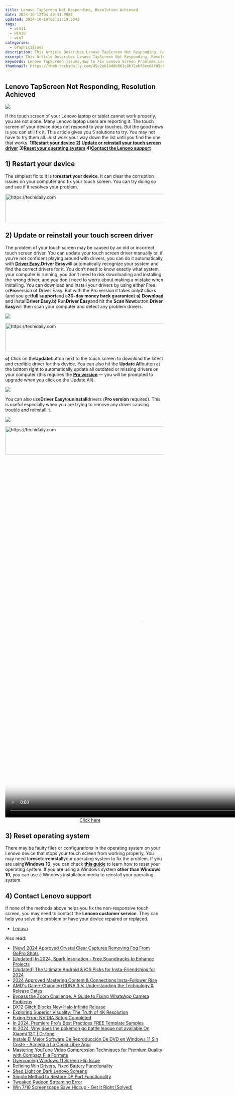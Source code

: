 ```yaml
---
title: Lenovo TapScreen Not Responding, Resolution Achieved
date: 2024-10-12T04:40:31.908Z
updated: 2024-10-18T02:11:19.504Z
tags:
  - win11
  - win10
  - win7
categories:
  - GraphicIssues
description: This Article Describes Lenovo TapScreen Not Responding, Resolution Achieved
excerpt: This Article Describes Lenovo TapScreen Not Responding, Resolution Achieved
keywords: Lenovo TapScreen Issues,How to Fix Lenovo Screen Problems,Lenovo TapScreen Not Working,Tutorial,Lenovo TapScreen Malfunction Troubleshooting,Fix Lenovo Touch Screen Not Responding,Lenovo TapScreen Repair Guide
thumbnail: https://thmb.techidaily.com/45c2e614d8b961c8b72ebf5ec64f89d95bf54c93b1707b9b7a9b952d48358025.jpg
---
```


## Lenovo TapScreen Not Responding, Resolution Achieved

![](https://images.drivereasy.com/wp-content/uploads/2017/10/img_59dad8de1a27e.jpg)

If the touch screen of your Lenovo laptop or tablet cannot work properly, you are not alone. Many Lenovo laptop users are reporting it. The touch screen of your device does not respond to your touches. But the good news is you can still fix it. This article gives you 5 solutions to try. You may not have to try them all. Just work your way down the list until you find the one that works. **1)[Restart your device](#a)**   **2) [Update or reinstall your touch screen driver](#b)**   **3)[Reset your operating system](#c)**   **4)[Contact the Lenovo support](#d)**

## 1) Restart your device

The simplest fix to it is to**restart your device**. It can clear the corruption issues on your computer and fix your touch screen. You can try doing so and see if it resolves your problem.

<!-- affiliate ads begin -->
<a href="https://appsumo.8odi.net/c/5597632/2094482/7443" target="_top" id="2094482">
  <img src="//a.impactradius-go.com/display-ad/7443-2094482" border="0" alt="https://techidaily.com" width="728" height="90"/>
</a>
<img height="0" width="0" src="https://appsumo.8odi.net/i/5597632/2094482/7443" style="position:absolute;visibility:hidden;" border="0" />
<!-- affiliate ads end -->

## 2) Update or reinstall your touch screen driver

The problem of your touch screen may be caused by an old or incorrect touch screen driver. You can update your touch screen driver manually or, if you’re not confident playing around with drivers, you can do it automatically with [**Driver Easy**](https://tools.techidaily.com/drivereasy/download/).**Driver Easy**will automatically recognize your system and find the correct drivers for it. You don’t need to know exactly what system your computer is running, you don’t need to risk downloading and installing the wrong driver, and you don’t need to worry about making a mistake when installing. You can download and install your drivers by using either Free or**Pro**version of Driver Easy. But with the Pro version it takes only**2** clicks (and you get**full support**and a**30-day money back guarantee**):**a)** [**Download**](https://tools.techidaily.com/drivereasy/download/) and Install**Driver Easy**.**b)** Run**Driver Easy**and hit the **Scan Now**button.**Driver Easy**will then scan your computer and detect any problem drivers.

![](https://images.drivereasy.com/wp-content/uploads/2017/07/img_59682e9883633.png)

<!-- affiliate ads begin -->
<a href="https://appsumo.8odi.net/c/5597632/2144297/7443" target="_top" id="2144297">
  <img src="//a.impactradius-go.com/display-ad/7443-2144297" border="0" alt="https://techidaily.com" width="600" height="90"/>
</a>
<img height="0" width="0" src="https://appsumo.8odi.net/i/5597632/2144297/7443" style="position:absolute;visibility:hidden;" border="0" />
<!-- affiliate ads end -->

**c)** Click on the**Update**button next to the touch screen to download the latest and credible driver for this device. You can also hit the **Update All**button at the bottom right to automatically update all outdated or missing drivers on your computer (this requires the **[Pro version](https://tools.techidaily.com/drivereasy/download/)**  — you will be prompted to upgrade when you click on the Update All).

![](https://images.drivereasy.com/wp-content/uploads/2017/07/img_5979a663c6152.jpg)

You can also use**Driver Easy**to**uninstall**drivers (**Pro version** required). This is useful especially when you are trying to remove any driver causing trouble and reinstall it.

![](https://images.drivereasy.com/wp-content/uploads/2017/07/img_5979a6ab021f5.jpg)

<!-- affiliate ads begin -->
<a href="https://appsumo.8odi.net/c/5597632/2094476/7443" target="_top" id="2094476">
  <img src="//a.impactradius-go.com/display-ad/7443-2094476" border="0" alt="https://techidaily.com" width="728" height="90"/>
</a>
<img height="0" width="0" src="https://appsumo.8odi.net/i/5597632/2094476/7443" style="position:absolute;visibility:hidden;" border="0" />
<!-- affiliate ads end -->

<!-- affiliate ads begin -->
<span id="1542129">
					<video width="864" height="1152" style="cursor:pointer"
           poster="//a.impactradius-go.com/display-clicktoplayimage/1542129.png"
           onclick="if(!this.playClicked){this.play();this.setAttribute('controls',true);this.playClicked=true;}">
	   <source src="//a.impactradius-go.com/display-ad/16836-1542129">
	   <img src="//a.impactradius-go.com/display-clicktoplayimage/1542129.png" style="border: none; height: 100%; width: 100%; object-fit: contain">
	</video>
	<div style="width:540px;text-align:center"><a href="javascript:window.open(decodeURIComponent('https%3A%2F%2F25home.pxf.io%2Fc%2F5597632%2F1542129%2F16836'), '_blank');void(0);">Click here</a></div>
</span>
<img height="0" width="0" src="https://imp.pxf.io/i/5597632/1542129/16836" style="position:absolute;visibility:hidden;" border="0" />
<!-- affiliate ads end -->

## 3) Reset operating system

There may be faulty files or configurations in the operating system on your Lenovo device that stops your touch screen from working properly. You may need to**reset**or**reinstall**your operating system to fix the problem. If you are using**Windows 10**, you can check [**this guide**](https://tools.techidaily.com/drivereasy/download/) to learn how to reset your operating system. If you are using a Windows system **other than Windows 10**, you can use a Windows installation media to reinstall your operating system.

## 4) Contact Lenovo support

If none of the methods above helps you fix the non-responsive touch screen, you may need to contact the **Lenovo customer service**. They can help you solve the problem or have your device repaired or replaced.

* [Lenovo](https://tools.techidaily.com/drivereasy/download/)

<ins class="adsbygoogle"
     style="display:block"
     data-ad-format="autorelaxed"
     data-ad-client="ca-pub-7571918770474297"
     data-ad-slot="1223367746"></ins>

<ins class="adsbygoogle"
     style="display:block"
     data-ad-client="ca-pub-7571918770474297"
     data-ad-slot="8358498916"
     data-ad-format="auto"
     data-full-width-responsive="true"></ins>

<span class="atpl-alsoreadstyle">Also read:</span>
<div><ul>
<li><a href="https://article-tips.techidaily.com/new-2024-approved-crystal-clear-captures-removing-fog-from-gopro-shots/"><u>[New] 2024 Approved Crystal Clear Captures Removing Fog From GoPro Shots</u></a></li>
<li><a href="https://youtube-data.techidaily.com/ed-in-2024-spark-inspiration-free-soundtracks-to-enhance-projects/"><u>[Updated] In 2024, Spark Inspiration - Free Soundtracks to Enhance Projects</u></a></li>
<li><a href="https://instagram-videos.techidaily.com/updated-the-ultimate-android-and-ios-picks-for-insta-friendships-for-2024/"><u>[Updated] The Ultimate Android & iOS Picks for Insta-Friendships for 2024</u></a></li>
<li><a href="https://instagram-video-recordings.techidaily.com/2024-approved-mastering-content-and-connections-insta-follower-rise/"><u>2024 Approved Mastering Content & Connections Insta-Follower Rise</u></a></li>
<li><a href="https://games-able.techidaily.com/amds-game-changing-rdna-35-understanding-the-technology-and-release-dates/"><u>AMD's Game-Changing RDNA 3.5: Understanding the Technology & Release Dates</u></a></li>
<li><a href="https://fox-that.techidaily.com/bypass-the-zoom-challenge-a-guide-to-fixing-whatsapp-camera-problems/"><u>Bypass the Zoom Challenge: A Guide to Fixing WhatsApp Camera Problems</u></a></li>
<li><a href="https://graphic-issues.techidaily.com/dx12-glitch-blocks-new-halo-infinite-release/"><u>DX12 Glitch Blocks New Halo Infinite Release</u></a></li>
<li><a href="https://graphic-issues.techidaily.com/exploring-superior-visuality-the-truth-of-4k-resolution/"><u>Exploring Superior Visuality: The Truth of 4K Resolution</u></a></li>
<li><a href="https://graphic-issues.techidaily.com/fixing-error-nvidia-setup-completed/"><u>Fixing Error: NVIDIA Setup Completed</u></a></li>
<li><a href="https://extra-approaches.techidaily.com/in-2024-premiere-pros-best-practices-free-template-samples/"><u>In 2024, Premiere Pro's Best Practices FREE Template Samples</u></a></li>
<li><a href="https://android-pokemon-go.techidaily.com/in-2024-why-does-the-pokemon-go-battle-league-not-available-on-xiaomi-13t-drfone-by-drfone-virtual-android/"><u>In 2024, Why does the pokemon go battle league not available On Xiaomi 13T | Dr.fone</u></a></li>
<li><a href="https://discover-guides.techidaily.com/instale-el-mejor-software-de-reproduccion-de-dvd-en-windows-11-sin-coste-acceda-a-la-copia-libre-aqui/"><u>Instale El Mejor Software De Reproducción De DVD en Windows 11 Sin Coste - Acceda a La Copia Libre Aquí</u></a></li>
<li><a href="https://discover-alternatives.techidaily.com/mastering-youtube-video-compression-techniques-for-premium-quality-with-compact-file-formats/"><u>Mastering YouTube Video Compression Techniques for Premium Quality with Compact File Formats</u></a></li>
<li><a href="https://graphic-issues.techidaily.com/overcoming-windows-11-screen-flip-issue/"><u>Overcoming Windows 11 Screen Flip Issue</u></a></li>
<li><a href="https://graphic-issues.techidaily.com/refining-win-drivers-fixed-battery-functionality/"><u>Refining Win Drivers, Fixed Battery Functionality</u></a></li>
<li><a href="https://graphic-issues.techidaily.com/shed-light-on-dark-lenovo-screens/"><u>Shed Light on Dark Lenovo Screens</u></a></li>
<li><a href="https://graphic-issues.techidaily.com/simple-method-to-restore-dp-port-functionality/"><u>Simple Method to Restore DP Port Functionality</u></a></li>
<li><a href="https://graphic-issues.techidaily.com/tweaked-radeon-streaming-error/"><u>Tweaked Radeon Streaming Error</u></a></li>
<li><a href="https://graphic-issues.techidaily.com/win-710-screenscape-save-hiccup-get-it-right-solved/"><u>Win 7/10 Screenscape Save Hiccup - Get It Right [Solved]</u></a></li>
</ul></div>

